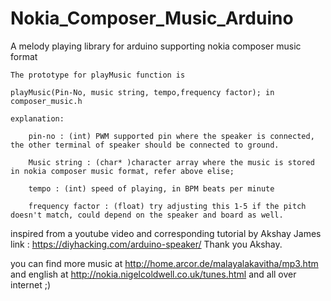 # Nokia_Composer_Music_Arduino
A melody playing library for arduino supporting nokia composer music format



	
	The prototype for playMusic function is 

	playMusic(Pin-No, music string, tempo,frequency factor); in composer_music.h
 
 	explanation:

		pin-no : (int) PWM supported pin where the speaker is connected, the other terminal of speaker should be connected to ground.
		
		Music string : (char* )character array where the music is stored in nokia composer music format, refer above elise;
		
		tempo : (int) speed of playing, in BPM beats per minute 
		
		frequency factor : (float) try adjusting this 1-5 if the pitch doesn't match, could depend on the speaker and board as well.
		
 
 
  inspired from a youtube video and corresponding tutorial by Akshay James 
  link :  https://diyhacking.com/arduino-speaker/
  Thank you Akshay.
  
  you can find more music at http://home.arcor.de/malayalakavitha/mp3.htm
  and english at http://nokia.nigelcoldwell.co.uk/tunes.html
  and all over internet ;)
